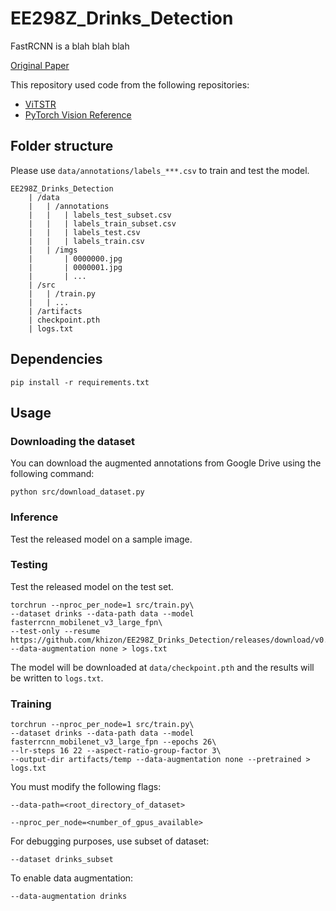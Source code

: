 # EE298Z_Drinks_Detection

FastRCNN is a blah blah blah

[Original Paper]()

This repository used code from the following repositories:
* [ViTSTR](https://github.com/roatienza/deep-text-recognition-benchmark)
* [PyTorch Vision Reference](https://github.com/pytorch/vision/tree/main/references/detection)

## Folder structure
Please use `data/annotations/labels_***.csv` to train and test the model.

```
EE298Z_Drinks_Detection
    | /data
    |   | /annotations
    |   |   | labels_test_subset.csv
    |   |   | labels_train_subset.csv
    |   |   | labels_test.csv
    |   |   | labels_train.csv
    |   | /imgs
    |       | 0000000.jpg
    |       | 0000001.jpg
    |       | ...
    | /src
    |   | /train.py
    |   | ...
    | /artifacts
    | checkpoint.pth
    | logs.txt
```

## Dependencies


`pip install -r requirements.txt`


## Usage

### Downloading the dataset
You can download the augmented annotations from Google Drive using the following command:

`python src/download_dataset.py`

### Inference
Test the released model on a sample image.

### Testing
Test the released model on the test set.


```
torchrun --nproc_per_node=1 src/train.py\
--dataset drinks --data-path data --model fasterrcnn_mobilenet_v3_large_fpn\
--test-only --resume https://github.com/khizon/EE298Z_Drinks_Detection/releases/download/v0.0/checkpoint.pth\
--data-augmentation none > logs.txt
```

The model will be downloaded at `data/checkpoint.pth` and the results will be written to `logs.txt`.

### Training

```
torchrun --nproc_per_node=1 src/train.py\
--dataset drinks --data-path data --model fasterrcnn_mobilenet_v3_large_fpn --epochs 26\
--lr-steps 16 22 --aspect-ratio-group-factor 3\
--output-dir artifacts/temp --data-augmentation none --pretrained > logs.txt
```


You must modify the following flags:

`--data-path=<root_directory_of_dataset>`

`--nproc_per_node=<number_of_gpus_available>`

For debugging purposes, use subset of dataset:

`--dataset drinks_subset`

To enable data augmentation:

`--data-augmentation drinks`


